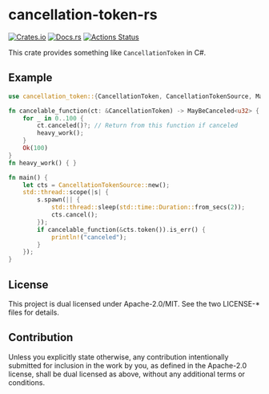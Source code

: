 # cancellation-token-rs

[![Crates.io](https://img.shields.io/crates/v/cancellation-token.svg)](https://crates.io/crates/cancellation-token)
[![Docs.rs](https://docs.rs/cancellation-token/badge.svg)](https://docs.rs/cancellation-token/)
[![Actions Status](https://github.com/frozenlib/cancellation-token-rs/workflows/CI/badge.svg)](https://github.com/frozenlib/cancellation-token-rs/actions)

This crate provides something like `CancellationToken` in C#.

## Example

```rust
use cancellation_token::{CancellationToken, CancellationTokenSource, MayBeCanceled};

fn cancelable_function(ct: &CancellationToken) -> MayBeCanceled<u32> {
    for _ in 0..100 {
        ct.canceled()?; // Return from this function if canceled
        heavy_work();
    }
    Ok(100)
}
fn heavy_work() { }

fn main() {
    let cts = CancellationTokenSource::new();
    std::thread::scope(|s| {
        s.spawn(|| {
            std::thread::sleep(std::time::Duration::from_secs(2));
            cts.cancel();
        });
        if cancelable_function(&cts.token()).is_err() {
            println!("canceled");
        }
    });
}
```
 
## License

This project is dual licensed under Apache-2.0/MIT. See the two LICENSE-* files for details.

## Contribution

Unless you explicitly state otherwise, any contribution intentionally submitted for inclusion in the work by you, as defined in the Apache-2.0 license, shall be dual licensed as above, without any additional terms or conditions.
